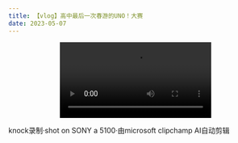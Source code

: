 ```yaml
---
title: 【vlog】高中最后一次春游的UNO！大赛
date: 2023-05-07
---
```


<video src="https://pan.knockblog.top/api/raw/?path=/Private/%E8%A7%86%E9%A2%91/v-log/2023/20230325%E5%8D%A1%E7%89%8CUNO/uno%EF%BC%81%20-%201683436155366.mp4&odpt=35f508230091998462c2ab75a96a6ef7fc4325fa3536f39b93eaad5f9c08d02f" controls="controls" style="max-width: 100%; display: block; margin-left: auto; margin-right: auto;">
your browser does not support the video tag
</video>


knock录制·shot on SONY a 5100·由microsoft clipchamp AI自动剪辑